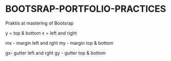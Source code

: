 # BOOTSRAP-PORTFOLIO-PRACTICES
Praktis at mastering of Bootsrap


y = top & bottom
x = left and right


mx - margin left and rght
my - margin top & bottom

gx-  gutter left and rght
gy - gutter top & bottom
